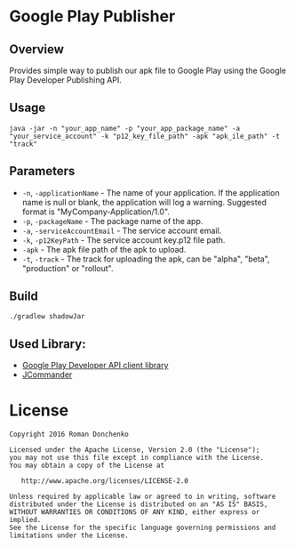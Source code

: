 # Google Play Publisher

## Overview

Provides simple way to publish our apk file to Google Play using the Google Play Developer Publishing API.

## Usage
```java -jar -n "your_app_name" -p "your_app_package_name" -a "your_service_account" -k "p12_key_file_path" -apk "apk_ile_path" -t "track"```

## Parameters
- `-n`, `-applicationName` - The name of your application. If the application name is null or blank, the application will log a warning. Suggested format is "MyCompany-Application/1.0".
- `-p`, `-packageName` - The package name of the app.
- `-a`, `-serviceAccountEmail` - The service account email.
- `-k`, `-p12KeyPath` - The service account key.p12 file path.
- `-apk` - The apk file path of the apk to upload.
- `-t`, `-track` - The track for uploading the apk, can be "alpha", "beta", "production" or "rollout".

## Build
`./gradlew shadowJar`

## Used Library:
  - [Google Play Developer API client library](https://developers.google.com/android-publisher/libraries)
  - [JCommander](https://github.com/cbeust/jcommander)

License
=======

    Copyright 2016 Roman Donchenko

    Licensed under the Apache License, Version 2.0 (the "License");
    you may not use this file except in compliance with the License.
    You may obtain a copy of the License at

       http://www.apache.org/licenses/LICENSE-2.0

    Unless required by applicable law or agreed to in writing, software
    distributed under the License is distributed on an "AS IS" BASIS,
    WITHOUT WARRANTIES OR CONDITIONS OF ANY KIND, either express or implied.
    See the License for the specific language governing permissions and
    limitations under the License.